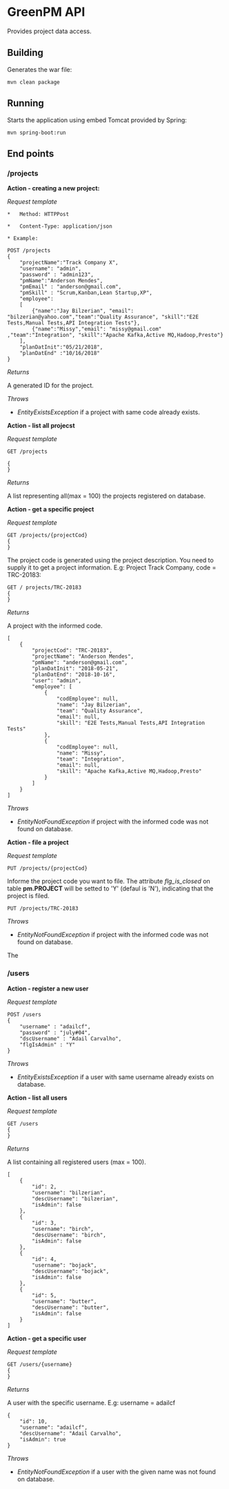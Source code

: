 # GreenPM API

Provides project data access.

## Building

Generates the war file:

	mvn clean package
	
## Running

Starts the application using embed Tomcat provided by Spring:

	mvn spring-boot:run

## End points



### /projects

**Action - creating a new project:**

*Request template*

	*	Method: HTTPPost

	*	Content-Type: application/json

	* Example:

	POST /projects
	{
		"projectName":"Track Company X",
		"username": "admin",
		"password" : "admin123",
		"pmName":"Anderson Mendes",
		"pmEmail" : "anderson@gmail.com", 
		"pmSkill" : "Scrum,Kanban,Lean Startup,XP",
		"employee":
		[
			{"name":"Jay Bilzerian", "email": "bilzerian@yahoo.com","team":"Quality Assurance", "skill":"E2E Tests,Manual Tests,API Integration Tests"},
			{"name":"Missy","email": "missy@gmail.com" ,"team":"Integration", "skill":"Apache Kafka,Active MQ,Hadoop,Presto"}
		],
		"planDatInit":"05/21/2018",
		"planDatEnd" :"10/16/2018"
	}

*Returns*

A generated ID for the project.

*Throws*

*	*EntityExistsException* if a project with same code already exists.

**Action - list all projecst**

*Request template*

	GET	/projects
	
	{
	}

*Returns*

A list representing all(max = 100) the projects registered on database.

**Action - get a specific project**

*Request template*

	GET /projects/{projectCod}
	{
	}
	
The project code is generated using the project description. You need to supply
it to get a project information. E.g: Project Track Company, code = TRC-20183:

	GET / projects/TRC-20183
	{
	}
	
*Returns*

A project with the informed code.

	[
		{
			"projectCod": "TRC-20183",
			"projectName": "Anderson Mendes",
			"pmName": "anderson@gmail.com",
			"planDatInit": "2018-05-21",
			"planDatEnd": "2018-10-16",
			"user": "admin",
			"employee": [
				{
					"codEmployee": null,
					"name": "Jay Bilzerian",
					"team": "Quality Assurance",
					"email": null,
					"skill": "E2E Tests,Manual Tests,API Integration Tests"
				},
				{
					"codEmployee": null,
					"name": "Missy",
					"team": "Integration",
					"email": null,
					"skill": "Apache Kafka,Active MQ,Hadoop,Presto"
				}
			]
		}
	]

*Throws*

*	*EntityNotFoundException* if project with the informed code was not found on database.

**Action - file a project**

*Request template*

	PUT	/projects/{projectCod}

Informe the project code you want to file. The attribute *flg_is_closed* on table **pm.PROJECT** will
be setted to 'Y' (defaul is 'N'), indicating that the project is filed.

	PUT /projects/TRC-20183

*Throws*

*	*EntityNotFoundException* if project with the informed code was not found on database.


The 
	
### /users

**Action - register a new user**

*Request template*

	POST /users
	{
		"username" : "adailcf",
		"password" : "july#04",
		"dscUsername" : "Adail Carvalho",
		"flgIsAdmin" : "Y"
	}
*Throws*

*	*EntityExistsException* if a user with same username already exists on database.

**Action - list all users**

*Request template*

	GET /users
	{
	}
	
*Returns*

A list containing all registered users (max = 100).

	[
		{
			"id": 2,
			"username": "bilzerian",
			"descUsername": "bilzerian",
			"isAdmin": false
		},
		{
			"id": 3,
			"username": "birch",
			"descUsername": "birch",
			"isAdmin": false
		},
		{
			"id": 4,
			"username": "bojack",
			"descUsername": "bojack",
			"isAdmin": false
		},
		{
			"id": 5,
			"username": "butter",
			"descUsername": "butter",
			"isAdmin": false
		}
	]

**Action - get a specific user**

*Request template*

	GET /users/{username}
	{
	}

*Returns*

A user with the specific username. E.g: username = adailcf

	{
		"id": 10,
		"username": "adailcf",
		"descUsername": "Adail Carvalho",
		"isAdmin": true
	}

*Throws*

*	*EntityNotFoundException* if a user with the given name was not found on database.